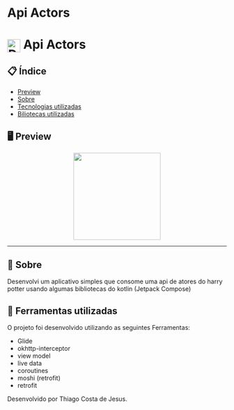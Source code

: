 # Api Actors


# <img align="center" alt="Daniel-HTML" height="30" width="30" src="https://encrypted-tbn0.gstatic.com/images?q=tbn:ANd9GcTLS-nMCdbA7tIgheRrWSG6ThGoCfixfEjPLilsLa6ByQ_v6iWfXkuD-dh1N5m-2NBxPCo&usqp=CAU"> Api Actors


<div align="center">
</div>

## 📋 Índice

- [Preview](#-Preview)
- [Sobre](#-Sobre)
- [Tecnologias utilizadas](#-Ferramentas-utilizadas)
- [Biliotecas utilizadas](#-Biliotecas-utilizadas)

## 🖥 Preview

<div align="center">

<img src="https://github.com/thiago082882/ApiActors/assets/93166095/df722676-31ce-4c29-a842-295922d288ef" width="200">

</div>

---

## 📖 Sobre
 Desenvolvi um aplicativo simples que consome uma api de atores do harry potter usando algumas bibliotecas do kotlin (Jetpack Compose)


## 🚀 Ferramentas utilizadas

O projeto foi desenvolvido utilizando as seguintes Ferramentas:

- Glide
- okhttp-interceptor
- view model
- live data
- coroutines
- moshi (retrofit)
- retrofit
  


Desenvolvido por Thiago Costa de Jesus.

